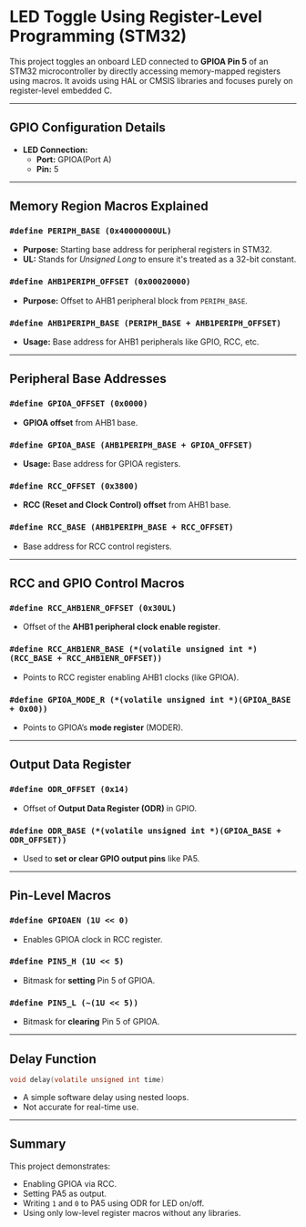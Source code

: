 # LED Toggle Using Register-Level Programming (STM32)

This project toggles an onboard LED connected to **GPIOA Pin 5** of an STM32 microcontroller by directly accessing memory-mapped registers using macros. It avoids using HAL or CMSIS libraries and focuses purely on register-level embedded C.

---

## GPIO Configuration Details

- **LED Connection:**
  - **Port:** GPIOA(Port A)
  - **Pin:** 5

---

##  Memory Region Macros Explained

### `#define PERIPH_BASE (0x40000000UL)`
- **Purpose:** Starting base address for peripheral registers in STM32.
- **UL:** Stands for *Unsigned Long* to ensure it's treated as a 32-bit constant.

### `#define AHB1PERIPH_OFFSET (0x00020000)`
- **Purpose:** Offset to AHB1 peripheral block from `PERIPH_BASE`.

### `#define AHB1PERIPH_BASE (PERIPH_BASE + AHB1PERIPH_OFFSET)`
- **Usage:** Base address for AHB1 peripherals like GPIO, RCC, etc.

---

## Peripheral Base Addresses

### `#define GPIOA_OFFSET (0x0000)`
- **GPIOA offset** from AHB1 base.

### `#define GPIOA_BASE (AHB1PERIPH_BASE + GPIOA_OFFSET)`
- **Usage:** Base address for GPIOA registers.

### `#define RCC_OFFSET (0x3800)`
- **RCC (Reset and Clock Control) offset** from AHB1 base.

### `#define RCC_BASE (AHB1PERIPH_BASE + RCC_OFFSET)`
- Base address for RCC control registers.

---

##  RCC and GPIO Control Macros

### `#define RCC_AHB1ENR_OFFSET (0x30UL)`
- Offset of the **AHB1 peripheral clock enable register**.

### `#define RCC_AHB1ENR_BASE (*(volatile unsigned int *)(RCC_BASE + RCC_AHB1ENR_OFFSET))`
- Points to RCC register enabling AHB1 clocks (like GPIOA).

### `#define GPIOA_MODE_R (*(volatile unsigned int *)(GPIOA_BASE + 0x00))`
- Points to GPIOA’s **mode register** (MODER).

---

## Output Data Register

### `#define ODR_OFFSET (0x14)`
- Offset of **Output Data Register (ODR)** in GPIO.

### `#define ODR_BASE (*(volatile unsigned int *)(GPIOA_BASE + ODR_OFFSET))`
- Used to **set or clear GPIO output pins** like PA5.

---

## Pin-Level Macros

### `#define GPIOAEN (1U << 0)`
- Enables GPIOA clock in RCC register.

### `#define PIN5_H (1U << 5)`
- Bitmask for **setting** Pin 5 of GPIOA.

### `#define PIN5_L (~(1U << 5))`
- Bitmask for **clearing** Pin 5 of GPIOA.

---

## Delay Function

```c
void delay(volatile unsigned int time)
```
- A simple software delay using nested loops.
- Not accurate for real-time use.

---

## Summary

This project demonstrates:
- Enabling GPIOA via RCC.
- Setting PA5 as output.
- Writing `1` and `0` to PA5 using ODR for LED on/off.
- Using only low-level register macros without any libraries.
